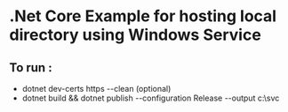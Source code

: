 # .Net Core Example for hosting local directory using Windows Service

## To run :
- dotnet dev-certs https --clean (optional)
- dotnet build && dotnet publish --configuration Release --output c:\svc

